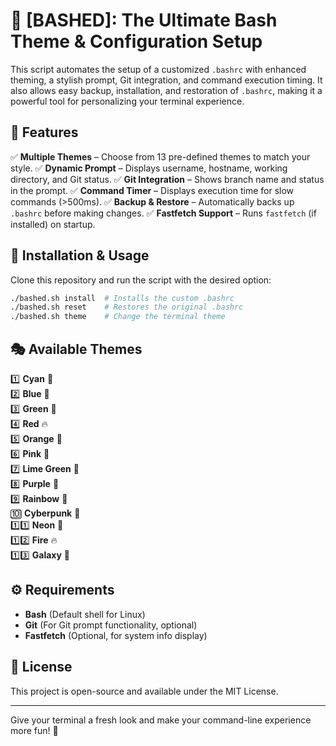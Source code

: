 # 🚀 [**BASHED**]: The Ultimate Bash Theme & Configuration Setup

This script automates the setup of a customized `.bashrc` with enhanced theming, a stylish prompt, Git integration, and command execution timing. It also allows easy backup, installation, and restoration of `.bashrc`, making it a powerful tool for personalizing your terminal experience.

## 🎨 Features

✅ **Multiple Themes** – Choose from 13 pre-defined themes to match your style.
✅ **Dynamic Prompt** – Displays username, hostname, working directory, and Git status.
✅ **Git Integration** – Shows branch name and status in the prompt.
✅ **Command Timer** – Displays execution time for slow commands (>500ms).
✅ **Backup & Restore** – Automatically backs up `.bashrc` before making changes.
✅ **Fastfetch Support** – Runs `fastfetch` (if installed) on startup.

## 🔧 Installation & Usage

Clone this repository and run the script with the desired option:

```bash
./bashed.sh install  # Installs the custom .bashrc
./bashed.sh reset    # Restores the original .bashrc
./bashed.sh theme    # Change the terminal theme
```

## 🎭 Available Themes

1️⃣ **Cyan** 🌊  
2️⃣ **Blue** 🔵  
3️⃣ **Green** 🌿  
4️⃣ **Red** 🔥  
5️⃣ **Orange** 🍊  
6️⃣ **Pink** 🎀  
7️⃣ **Lime Green** 🍏  
8️⃣ **Purple** 💜  
9️⃣ **Rainbow** 🌈  
🔟 **Cyberpunk** 🤖  
1️⃣1️⃣ **Neon** 🌟  
1️⃣2️⃣ **Fire** 🔥  
1️⃣3️⃣ **Galaxy** 🌌  

## ⚙️ Requirements

- **Bash** (Default shell for Linux)
- **Git** (For Git prompt functionality, optional)
- **Fastfetch** (Optional, for system info display)

## 📜 License

This project is open-source and available under the MIT License.

---
Give your terminal a fresh look and make your command-line experience more fun! 🚀
